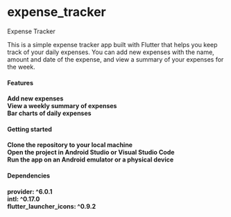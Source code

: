 # expense_tracker

Expense Tracker

This is a simple expense tracker app built with Flutter that helps you keep track of your daily expenses. You can add new expenses with the name, amount and date of the expense, and view a summary of your expenses for the week.

<h4>Features<h4>

Add new expenses
<br>
View a weekly summary of expenses
<br>
Bar charts of daily expenses


<h4>Getting started<h4>

Clone the repository to your local machine
<br>
Open the project in Android Studio or Visual Studio Code
<br>
Run the app on an Android emulator or a physical device


<h4>Dependencies<h4>

provider: ^6.0.1
<br>
intl: ^0.17.0
<br>
flutter_launcher_icons: ^0.9.2
<br>







